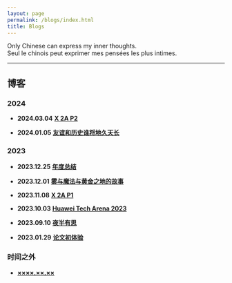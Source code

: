 ```yaml
---
layout: page
permalink: /blogs/index.html
title: Blogs
---
```


Only Chinese can express my inner thoughts.
<br> Seul le chinois peut exprimer mes pensées les plus intimes.

---

## 博客

### 2024

- **2024.03.04** [**X 2A P2**](https://zian-chen.github.io/blogs/240304)

- **2024.01.05** [**友谊和历史谁将地久天长**](https://zian-chen.github.io/blogs/240105)

### 2023

- **2023.12.25** [**年度总结**](https://zian-chen.github.io/blogs/231225)

- **2023.12.01** [**雾与魔法与黄金之地的故事**](https://zian-chen.github.io/blogs/231201)

- **2023.11.08** [**X 2A P1**](https://zian-chen.github.io/blogs/231108)

- **2023.10.03** [**Huawei Tech Arena 2023**](https://zian-chen.github.io/blogs/231003)

- **2023.09.10** [**夜半有思**](https://zian-chen.github.io/blogs/230910)

- **2023.01.29** [**论文初体验**](https://zian-chen.github.io/blogs/230129)

### 时间之外

- [**××××.××.××**](https://zian-chen.github.io/blogs/xxxxxx)

